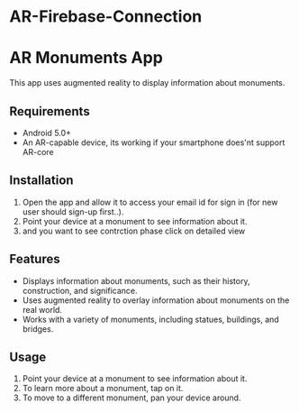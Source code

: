 # AR-Firebase-Connection
# AR Monuments App

This app uses augmented reality to display information about monuments.

## Requirements

* Android 5.0+ 
* An AR-capable device, its working if your smartphone does'nt support AR-core
## Installation

1. Open the app and allow it to access your email id for sign in (for new user should sign-up first..).
2. Point your device at a monument to see information about it.
3. and you want to see contrction phase click on detailed view

## Features

* Displays information about monuments, such as their history, construction, and significance.
* Uses augmented reality to overlay information about monuments on the real world.
* Works with a variety of monuments, including statues, buildings, and bridges.

## Usage

1. Point your device at a monument to see information about it.
2. To learn more about a monument, tap on it.
3. To move to a different monument, pan your device around.
